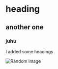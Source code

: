 # heading
## another one
### juhu

I added some headings

![Random image](https://images.squarespace-cdn.com/content/v1/5e10bdc20efb8f0d169f85f9/09943d85-b8c7-4d64-af31-1a27d1b76698/arrow.png?format=2500w)
